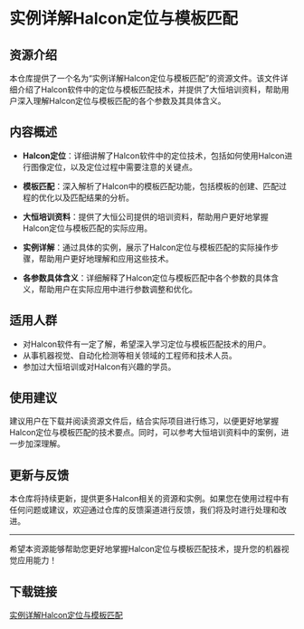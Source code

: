 # 实例详解Halcon定位与模板匹配

## 资源介绍

本仓库提供了一个名为“实例详解Halcon定位与模板匹配”的资源文件。该文件详细介绍了Halcon软件中的定位与模板匹配技术，并提供了大恒培训资料，帮助用户深入理解Halcon定位与模板匹配的各个参数及其具体含义。

## 内容概述

- **Halcon定位**：详细讲解了Halcon软件中的定位技术，包括如何使用Halcon进行图像定位，以及定位过程中需要注意的关键点。
  
- **模板匹配**：深入解析了Halcon中的模板匹配功能，包括模板的创建、匹配过程的优化以及匹配结果的分析。

- **大恒培训资料**：提供了大恒公司提供的培训资料，帮助用户更好地掌握Halcon定位与模板匹配的实际应用。

- **实例详解**：通过具体的实例，展示了Halcon定位与模板匹配的实际操作步骤，帮助用户更好地理解和应用这些技术。

- **各参数具体含义**：详细解释了Halcon定位与模板匹配中各个参数的具体含义，帮助用户在实际应用中进行参数调整和优化。

## 适用人群

- 对Halcon软件有一定了解，希望深入学习定位与模板匹配技术的用户。
- 从事机器视觉、自动化检测等相关领域的工程师和技术人员。
- 参加过大恒培训或对Halcon有兴趣的学员。

## 使用建议

建议用户在下载并阅读资源文件后，结合实际项目进行练习，以便更好地掌握Halcon定位与模板匹配的技术要点。同时，可以参考大恒培训资料中的案例，进一步加深理解。

## 更新与反馈

本仓库将持续更新，提供更多Halcon相关的资源和实例。如果您在使用过程中有任何问题或建议，欢迎通过仓库的反馈渠道进行反馈，我们将及时进行处理和改进。

---

希望本资源能够帮助您更好地掌握Halcon定位与模板匹配技术，提升您的机器视觉应用能力！

## 下载链接

[实例详解Halcon定位与模板匹配](https://pan.quark.cn/s/4e6f45dd07bf)